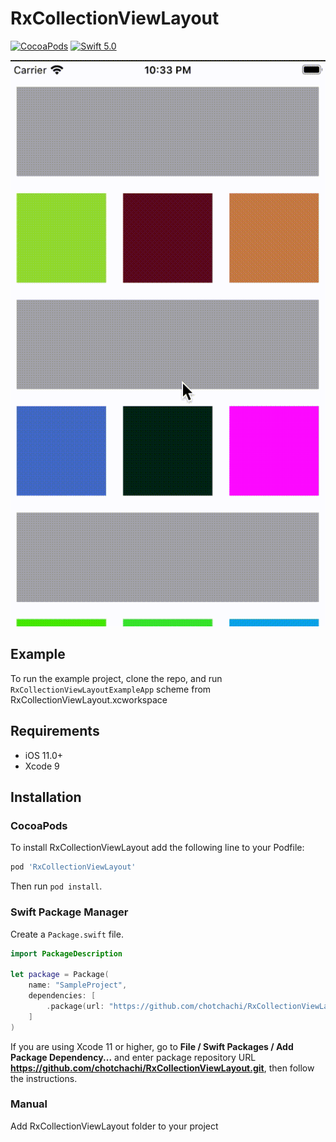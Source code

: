 # RxCollectionViewLayout

[![CocoaPods](https://img.shields.io/cocoapods/v/RxCollectionViewLayout.svg)](https://cocoapods.org/pods/RxCollectionViewLayout)
[![Swift 5.0](https://img.shields.io/badge/Swift-5.0-green.svg?style=flat)](https://developer.apple.com/swift/)

![Animation](https://raw.githubusercontent.com/chotchachi/RxCollectionViewLayout/main/Screenshots/app-screenshot.gif)

## Example

To run the example project, clone the repo, and run `RxCollectionViewLayoutExampleApp`  scheme from RxCollectionViewLayout.xcworkspace

## Requirements

- iOS 11.0+
- Xcode 9

## Installation

### CocoaPods
To install RxCollectionViewLayout add the following line to your Podfile:
```ruby
pod 'RxCollectionViewLayout'
```
Then run `pod install`.

### Swift Package Manager

Create a `Package.swift` file.

```swift
import PackageDescription

let package = Package(
    name: "SampleProject",
    dependencies: [
        .package(url: "https://github.com/chotchachi/RxCollectionViewLayout.git", from: "0.0.2")
    ]
)
```

If you are using Xcode 11 or higher, go to **File / Swift Packages / Add Package Dependency...** and enter package repository URL **https://github.com/chotchachi/RxCollectionViewLayout.git**, then follow the instructions.

### Manual

Add RxCollectionViewLayout folder to your project
